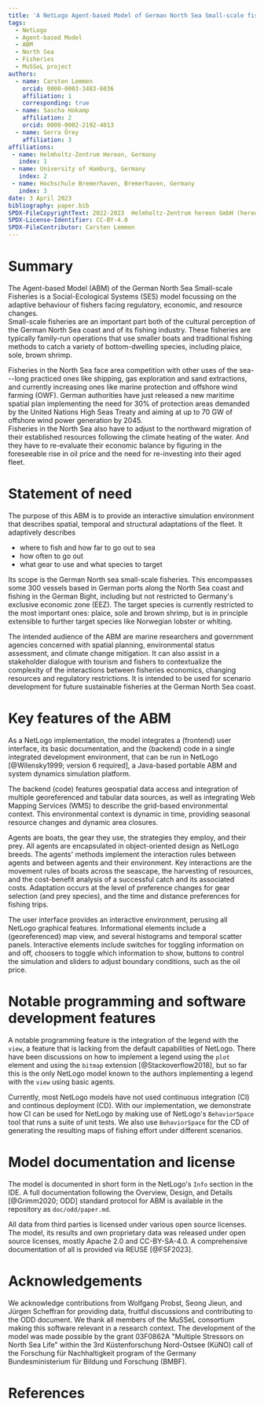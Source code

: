 ```yaml
---
title: 'A NetLogo Agent-based Model of German North Sea Small-scale fisheries'
tags:
  - NetLogo
  - Agent-based Model
  - ABM
  - North Sea
  - Fisheries
  - MuSSeL project
authors:
  - name: Carsten Lemmen
    orcid: 0000-0003-3483-6036
    affiliation: 1
    corresponding: true
  - name: Sascha Hokamp
    affiliation: 2
    orcid: 0000-0002-2192-4013
  - name: Serra Örey
    affiliation: 3
affiliations:
 - name: Helmholtz-Zentrum Hereon, Germany
   index: 1
 - name: University of Hamburg, Germany
   index: 2
 - name: Hochschule Bremerhaven, Bremerhaven, Germany
   index: 3
date: 3 April 2023
bibliography: paper.bib
SPDX-FileCopyrightText: 2022-2023  Helmholtz-Zentrum hereon GmbH (hereon)
SPDX-License-Identifier: CC-BY-4.0
SPDX-FileContributor: Carsten Lemmen
---
```


# Summary

The Agent-based Model (ABM) of the German North Sea Small-scale Fisheries is a Social-Ecological Systems (SES) model focussing on the adaptive behaviour of fishers facing regulatory, economic, and resource changes.  
Small-scale fisheries are an important part both of the cultural perception of the German North Sea coast and of its fishing industry. These fisheries are typically family-run operations that use smaller boats and traditional fishing methods to catch a variety of bottom-dwelling species, including plaice, sole, brown shrimp.

Fisheries in the North Sea face area competition with other uses of the sea---long practiced ones like shipping, gas exploration and sand extractions, and currently increasing ones like marine protection and offshore wind farming (OWF).  German authorities have just released a new maritime spatial plan implementing the need for 30% of protection areas demanded by the United Nations High Seas Treaty and aiming at up to 70 GW of offshore wind power generation by 2045.  
Fisheries in the North Sea also have to adjust to the northward migration of their established resources following the climate heating of the water.  And they have to re-evaluate their economic balance by figuring in the foreseeable rise in oil price and the need for re-investing into their aged fleet.

# Statement of need

The purpose of this ABM is to provide an interactive simulation environment that describes spatial, temporal and structural adaptations of the fleet.  It adaptively describes
 
 * where to fish  and how far to go out to sea
 * how often to go out
 * what gear to use and what species to target

Its scope is the German North sea small-scale fisheries.  This encompasses some 300 vessels based in German ports along the North Sea coast and fishing in the German Bight, including but not restricted to Germany's exclusive economic zone (EEZ). The target species is currently restricted to the most important ones: plaice, sole and brown shrimp, but is in principle extensible to further target species like Norwegian lobster or whiting. 

The intended audience of the ABM are marine researchers and government agencies concerned with spatial planning, environmental status assessment, and climate change mitigation.  It can also assist in a stakeholder dialogue with tourism and fishers to contextualize the complexity of the interactions between fisheries economics, changing resources and regulatory restrictions.  It is intended to be used for scenario development for future sustainable fisheries at the German North Sea coast.

# Key features of the ABM

As a NetLogo implementation, the model integrates a (frontend) user interface, its basic documentation, and the (backend) code in a single integrated development environment, that can be run in  NetLogo [@Wilensky1999; version 6 required], a Java-based portable ABM and system dynamics simulation platform.

The backend (code) features geospatial data access and integration of multiple georeferenced and tabular data sources, as well as integrating Web Mapping Services (WMS) to describe the grid-based environmental context. This environmental context is dynamic in time, providing seasonal resource changes and dynamic area closures.

Agents are boats,  the gear they use, the strategies they employ, and their prey.  All agents are encapsulated in object-oriented design as NetLogo breeds.  The agents' methods implement the interaction rules between agents and between agents and their environment.  Key interactions are the movement rules of boats across the seascape, the harvesting of resources, and the cost-benefit analysis of a successful catch and its associated costs.  Adaptation occurs at the level of preference changes for gear selection (and prey species), and the time and distance preferences for fishing trips.  

The user interface provides an interactive environment, perusing all NetLogo graphical features.  Informational elements include a (georeferenced) map view, and several histograms and temporal scatter panels.  Interactive elements include switches for toggling information on and off, choosers to toggle which information to show, buttons to control the simulation and sliders to adjust boundary conditions, such as the oil price.

# Notable programming and software development features

A notable programming feature is the integration of the legend with the `view`, a feature that is lacking from the default capabilities of NetLogo.  There have been discussions on how to implement a legend using the `plot` element and using the `bitmap` extension [@Stackoverflow2018], but so far this is the only NetLogo model known to the authors implementing a legend with the `view` using basic agents. 

Currently, most NetLogo models have not used continuous integration (CI) and continous deployment (CD).  With our implementation, we demonstrate how CI can be used for NetLogo by making use of NetLogo's `BehaviorSpace` tool that runs a suite of unit tests.  We also use  `BehaviorSpace` for the CD of generating the resulting maps of fishing effort under different scenarios.

# Model documentation and license

The model is documented in short form in the NetLogo's `Info` section in the IDE. A full documentation following the Overview, Design, and Details [@Grimm2020; ODD] standard protocol for ABM is available in the repository as `doc/odd/paper.md`. 

All data from third parties is licensed under various open source licenses.  The model, its results and own proprietary data was released under open source licenses, mostly Apache 2.0 and CC-BY-SA-4.0.  A comprehensive documentation of all is provided via REUSE [@FSF2023]. 

<!--

Figures can be included like this:
![Caption for example figure.\label{fig:example}](figure.png){ width=20% }
and referenced from text using \autoref{fig:example}.

--> 

# Acknowledgements

We acknowledge contributions from Wolfgang Probst, Seong Jieun, and Jürgen Scheffran for providing data, fruitful discussions and contributing to the ODD document. We thank all members of the MuSSeL consortium making this software relevant in a research context.  The development of the model was made possible by the grant 03F0862A "Multiple Stressors on North Sea Life" within the 3rd Küstenforschung Nord-Ostsee (KüNO) call of the Forschung für Nachhaltigkeit program of the Germany Bundesministerium für Bildung und Forschung (BMBF).  

# References

